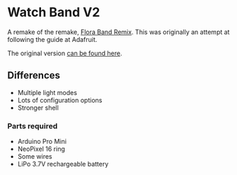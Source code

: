 # Watch Band V2

A remake of the remake, [Flora Band Remix](https://github.com/bosgood/flora-band-remix). This was originally an attempt at following the guide at Adafruit.

The original version [can be found here](https://github.com/bosgood/flora-band-remix).

## Differences

* Multiple light modes
* Lots of configuration options
* Stronger shell

### Parts required

  * Arduino Pro Mini
  * NeoPixel 16 ring
  * Some wires
  * LiPo 3.7V rechargeable battery
